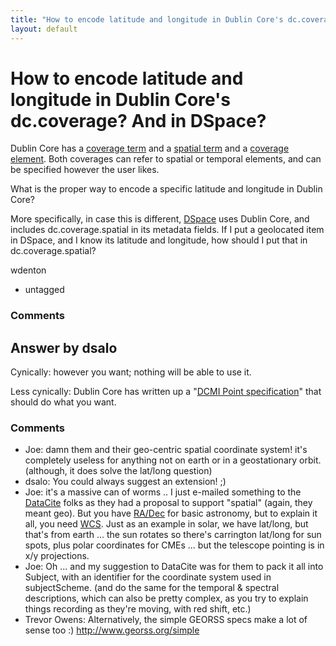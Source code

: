 ```yaml
---
title: "How to encode latitude and longitude in Dublin Core's dc.coverage? And in DSpace?"
layout: default
---
```

How to encode latitude and longitude in Dublin Core's dc.coverage? And in DSpace?
=====================
Dublin Core has a [coverage term](http://purl.org/dc/terms/coverage) and
a [spatial term](http://purl.org/dc/terms/spatial) and a [coverage
element](http://purl.org/dc/elements/1.1/coverage). Both coverages can
refer to spatial or temporal elements, and can be specified however the
user likes.

What is the proper way to encode a specific latitude and longitude in
Dublin Core?

More specifically, in case this is different,
[DSpace](http://www.dspace.org/) uses Dublin Core, and includes
dc.coverage.spatial in its metadata fields. If I put a geolocated item
in DSpace, and I know its latitude and longitude, how should I put that
in dc.coverage.spatial?

wdenton

<ul class="tags"><li class="tag">untagged</li></ul>

### Comments ###


Answer by dsalo
----------------
Cynically: however you want; nothing will be able to use it.

Less cynically: Dublin Core has written up a "[DCMI Point
specification](http://dublincore.org/documents/dcmi-point/)" that should
do what you want.

### Comments ###
* Joe: damn them and their geo-centric spatial coordinate system! it's
completely useless for anything not on earth or in a geostationary
orbit. (although, it does solve the lat/long question)
* dsalo: You could always suggest an extension! ;)
* Joe: it's a massive can of worms .. I just e-mailed something to the
[DataCite](http://datacite.org/) folks as they had a proposal to support
"spatial" (again, they meant geo). But you have
[RA/Dec](http://en.wikipedia.org/wiki/Equatorial\_coordinate\_system)
for basic astronomy, but to explain it all, you need
[WCS](http://fits.gsfc.nasa.gov/fits\_wcs.html). Just as an example in
solar, we have lat/long, but that's from earth ... the sun rotates so
there's carrington lat/long for sun spots, plus polar coordinates for
CMEs ... but the telescope pointing is in x/y projections.
* Joe: Oh ... and my suggestion to DataCite was for them to pack it all into
Subject, with an identifier for the coordinate system used in
subjectScheme. (and do the same for the temporal & spectral
descriptions, which can also be pretty complex, as you try to explain
things recording as they're moving, with red shift, etc.)
* Trevor Owens: Alternatively, the simple GEORSS specs make a lot of sense too :)
http://www.georss.org/simple


